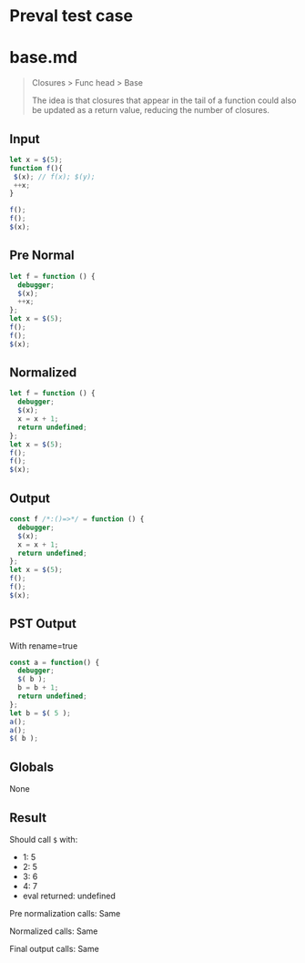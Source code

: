 # Preval test case

# base.md

> Closures > Func head > Base
>
> The idea is that closures that appear in the tail of a function could also be updated as a return value, reducing the number of closures.

## Input

`````js filename=intro
let x = $(5);
function f(){
 $(x); // f(x); $(y);
 ++x;
}

f();
f();
$(x);
`````

## Pre Normal


`````js filename=intro
let f = function () {
  debugger;
  $(x);
  ++x;
};
let x = $(5);
f();
f();
$(x);
`````

## Normalized


`````js filename=intro
let f = function () {
  debugger;
  $(x);
  x = x + 1;
  return undefined;
};
let x = $(5);
f();
f();
$(x);
`````

## Output


`````js filename=intro
const f /*:()=>*/ = function () {
  debugger;
  $(x);
  x = x + 1;
  return undefined;
};
let x = $(5);
f();
f();
$(x);
`````

## PST Output

With rename=true

`````js filename=intro
const a = function() {
  debugger;
  $( b );
  b = b + 1;
  return undefined;
};
let b = $( 5 );
a();
a();
$( b );
`````

## Globals

None

## Result

Should call `$` with:
 - 1: 5
 - 2: 5
 - 3: 6
 - 4: 7
 - eval returned: undefined

Pre normalization calls: Same

Normalized calls: Same

Final output calls: Same
